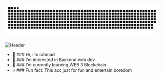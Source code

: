 <div align="center">
  <img  src="https://raw.githubusercontent.com/1999AZZAR/1999AZZAR/readme/resources/img/grid-snake.svg"
       alt="snake" />
</div>

![Header](./lind.gif)

- 👋 ### Hi, I’m rahmad
- 👀 ### I’m interested in Backend web dev
- 🌱 ### I’m currently learning WEB 3 Blockchain
- ⚡ ### Fun fact: This acc just for fun and entertain boredom
